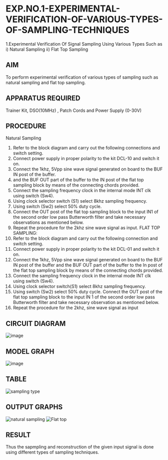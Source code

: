 # EXP.NO.1-EXPERIMENTAL-VERIFICATION-OF-VARIOUS-TYPES-OF-SAMPLING-TECHNIQUES
 

1.Experimental Verification Of Signal Sampling Using Various Types Such as 
    i) Natural Sampling
    ii) Flat Top Sampling

## AIM
 To perform experimental verification of various types of sampling such as natural sampling and flat top sampling.
## APPARATUS REQUIRED
Trainer Kit, DSO(10MHz) , Patch Cords and Power Supply (0-30V)   

## PROCEDURE
 Natural Sampling
 1. Refer to the block diagram and carry out the following connections and switch setting.
 2. Connect power supply in proper polarity to the kit DCL-10 and switch it on.
 3. Connect the 1khz, 5Vpp sine wave signal generated on board to the BUF IN post of the
 buffer.
 4. and the BUF OUT part of the buffer to the IN post of the flat top sampling block by means
 of the connecting chords provided.
 5. Connect the sampling frequency clock in the internal mode INT clk using switch (Sw4).
 6. Using clock selector switch (S1) select 8khz sampling frequency.
 7. Using switch (Sw2) select 50% duty cycle.
 8. Connect the OUT post of the flat top sampling block to the input IN1 of the second order
 low pass Butterworth filter and take necessary observations as mentioned below.
 9. Repeat the procedure for the 2khz sine wave signal as input.
 FLAT TOP SAMPLING:
 1. Refer to the block diagram and carry out the following connection and switch setting.
 2. Connect power supply in proper polarity to the kit DCL-01 and switch it on.
 3. Connect the 1khz, 5Vpp sine wave signal generated on board to the BUF IN post of the
 buffer and the BUF OUT part of the buffer to the In post of the flat top sampling block by
 means of the connecting chords provided.
 4. Connect the sampling frequency clock in the internal mode INT clk using switch (Sw4).
 5. Using clock selector switch(S1) select 8khz sampling frequency.
 6. Using switch (Sw2) select 50% duty cycle. Connect the OUT post of the flat top sampling
 block to the input IN 1 of the second order low pass Butterworth filter and take necessary
 observation as mentioned below.
 7. Repeat the procedure for the 2khz, sine wave signal as input

## CIRCUIT DIAGRAM
![image](https://github.com/user-attachments/assets/03da186f-5f4b-4beb-949b-cfc95ea3fe7b)


## MODEL GRAPH
![image](https://github.com/user-attachments/assets/b96668bc-9a0a-461c-9c6a-aab90be9eb8c)


## TABLE
![sampling type](https://github.com/user-attachments/assets/da01ce1d-f007-4e3e-a51d-3756074440c0)

## OUTPUT GRAPHS
![natural sampling](https://github.com/user-attachments/assets/d4ba571e-a6c1-42b5-abe6-78059475f439)
![Flat top](https://github.com/user-attachments/assets/a6197888-2826-4d3d-bcb7-296cac4be7ab)



## RESULT 
Thus the sapmpling and reconstruction of the given input signal is done using different types of sampling techniques.
